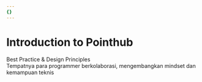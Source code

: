```yaml
---
{}
---
```


<h1 class="font-extrabold">Introduction to <span class="text-green-500">Pointhub</span></h1>

<div>
  
  <p class="text-sm -mt-10 font-bold text-gray-300 px-2 py-1 rounded cursor-pointer">
    <span class="text-3xl font-bold text-gray-400 px-2 py-1 rounded cursor-pointer">
      Best Practice & Design Principles
    </span>
    <br/>
    Tempatnya para programmer berkolaborasi, mengembangkan mindset dan kemampuan teknis
  </p>
</div>

<!--
Time: 03:00

- Martien dari Pointhub
- Topic Best Practice dan Design Principles
- Berdasarkan dari pengalaman banyak kegagalan dalam pembuatan code (tidak sesuai ekspektasi)
- Sehingga kita mendesign 6 standard untuk mengatasi common problem (simple tapi sangat berpengaruh)
- kita coba mengenalkan 6 standard melalui study case
-->
